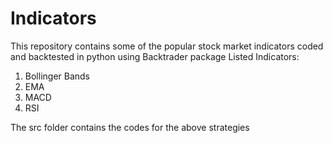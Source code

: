 # Indicators
This repository contains some of the popular stock market indicators coded and backtested in python using Backtrader package
Listed Indicators:
1. Bollinger Bands
2. EMA
3. MACD
4. RSI

The src folder contains the codes for the above strategies

